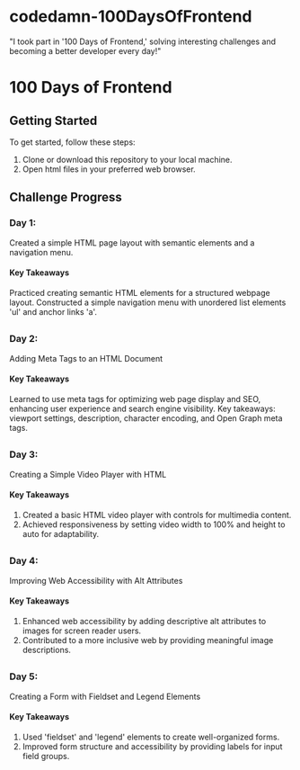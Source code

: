 # codedamn-100DaysOfFrontend
"I took part in '100 Days of Frontend,' solving interesting challenges and becoming a better developer every day!"

# 100 Days of Frontend
## Getting Started

To get started, follow these steps:

1. Clone or download this repository to your local machine.
2. Open html files in your preferred web browser.

<h2>Challenge Progress</h2>
<h3>Day 1:</h3> Created a simple HTML page layout with semantic elements and a navigation menu.
<h4>Key Takeaways</h4>
Practiced creating semantic HTML elements for a structured webpage layout.
Constructed a simple navigation menu with unordered list elements 'ul' and anchor links 'a'.

##

<h3>Day 2:</h3> Adding Meta Tags to an HTML Document
<h4>Key Takeaways</h4>
Learned to use meta tags for optimizing web page display and SEO, enhancing user experience and search engine visibility. Key takeaways: viewport settings, description, character encoding, and Open Graph meta tags.

##

<h3>Day 3:</h3> Creating a Simple Video Player with HTML
<h4>Key Takeaways</h4>

1. Created a basic HTML video player with controls for multimedia content.
2. Achieved responsiveness by setting video width to 100% and height to auto for adaptability.

##

<h3>Day 4:</h3> Improving Web Accessibility with Alt Attributes
<h4>Key Takeaways</h4>

1. Enhanced web accessibility by adding descriptive alt attributes to images for screen reader users.
2. Contributed to a more inclusive web by providing meaningful image descriptions.

##

<h3>Day 5:</h3> Creating a Form with Fieldset and Legend Elements
<h4>Key Takeaways</h4>

1. Used 'fieldset' and 'legend' elements to create well-organized forms.
2. Improved form structure and accessibility by providing labels for input field groups.

##